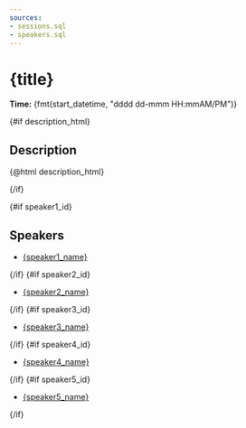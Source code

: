 ```yaml
---
sources:
- sessions.sql
- speakers.sql
---
```


<script>
const title = sessions.filter(session => session.id == $page.params.session)[0].title;
const start_datetime = sessions.filter(session => session.id == $page.params.session)[0].start_datetime;
const description = sessions.filter(session => session.id == $page.params.session)[0].description;
const description_html = sessions.filter(session => session.id == $page.params.session)[0].descriptionHtml;
const speaker1_id = sessions.filter(session => session.id == $page.params.session)[0].speaker_1_id;
const speaker2_id = sessions.filter(session => session.id == $page.params.session)[0].speaker_2_id;
const speaker3_id = sessions.filter(session => session.id == $page.params.session)[0].speaker_3_id;
const speaker4_id = sessions.filter(session => session.id == $page.params.session)[0].speaker_4_id;
const speaker5_id = sessions.filter(session => session.id == $page.params.session)[0].speaker_5_id;
const speaker1_name = speakers.filter(speaker => speaker.speaker_id == speaker1_id)[0]?.first_name + " " + speakers.filter(speaker => speaker.speaker_id == speaker1_id)[0]?.last_name;
const speaker2_name = speakers.filter(speaker => speaker.speaker_id == speaker2_id)[0]?.first_name + " " + speakers.filter(speaker => speaker.speaker_id == speaker2_id)[0]?.last_name;
const speaker3_name = speakers.filter(speaker => speaker.speaker_id == speaker3_id)[0]?.first_name + " " + speakers.filter(speaker => speaker.speaker_id == speaker3_id)[0]?.last_name;
const speaker4_name = speakers.filter(speaker => speaker.speaker_id == speaker4_id)[0]?.first_name + " " + speakers.filter(speaker => speaker.speaker_id == speaker4_id)[0]?.last_name;
const speaker5_name = speakers.filter(speaker => speaker.speaker_id == speaker5_id)[0]?.first_name + " " + speakers.filter(speaker => speaker.speaker_id == speaker5_id)[0]?.last_name;
</script>

# {title}


**Time:** {fmt(start_datetime, "dddd dd-mmm HH:mmAM/PM")}

{#if description_html}

## Description

{@html description_html}

{/if}

{#if speaker1_id}
## Speakers
- [{speaker1_name}](../../speakers/{speaker1_id})

{/if}
{#if speaker2_id}

- [{speaker2_name}](../../speakers/{speaker2_id})
    
{/if}
{#if speaker3_id}

- [{speaker3_name}](../../speakers/{speaker3_id})

{/if}
{#if speaker4_id}

- [{speaker4_name}](../../speakers/{speaker4_id})

{/if}
{#if speaker5_id}

- [{speaker5_name}](../../speakers/{speaker5_id})

{/if}